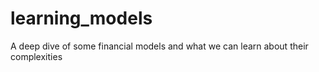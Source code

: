 # learning_models
A deep dive of some financial models and what we can learn about their complexities
